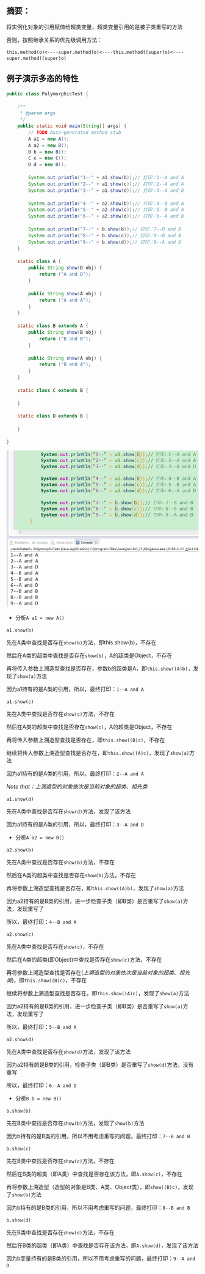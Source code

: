 ## 摘要：
将实例化对象的引用赋值给超类变量，超类变量引用的是被子类重写的方法

否则，按照继承关系的优先级调用方法：

```
this.method(o)<----super.method(o)<----this.method((super)o)<----super.method((super)o)
```


## 例子演示多态的特性

```java
public class PolymorphicTest {

	/**
	 * @param args
	 */
	public static void main(String[] args) {
		// TODO Auto-generated method stub
		A a1 = new A();
		A a2 = new B();
		B b = new B();
		C c = new C();
		D d = new D();

		System.out.println("1--" + a1.show(b));// 打印：1--A and A
		System.out.println("2--" + a1.show(c));// 打印：2--A and A
		System.out.println("3--" + a1.show(d));// 打印：3--A and D

		System.out.println("4--" + a2.show(b));// 打印：4--B and A
		System.out.println("5--" + a2.show(c));// 打印：5--B and A
		System.out.println("6--" + a2.show(d));// 打印：6--A and D

		System.out.println("7--" + b.show(b));// 打印：7--B and B
		System.out.println("8--" + b.show(c));// 打印：8--B and B
		System.out.println("9--" + b.show(d));// 打印：9--A and D
	}

	static class A {
		public String show(D obj) {
			return ("A and D");
		}

		public String show(A obj) {
			return ("A and A");
		}
	}

	static class B extends A {
		public String show(B obj) {
			return ("B and B");
		}

		public String show(A obj) {
			return ("B and A");
		}
	}

	static class C extends B {

	}

	static class D extends B {

	}

}
```

![Java多态的学习](img/20180322144749.jpg)


- 分析`A a1 = new A()`

`a1.show(b)`

先在A类中查找是否存在`show(b)`方法，即this.show(b)，不存在

然后在A类的超类中查找是否存在`show(b)`，A的超类是Object，不存在

再将传入参数上溯造型查找是否存在，参数b的超类是A，即`this.show((A)b)`，发现了`show(a)`方法

因为a1持有的是A类的引用，所以，最终打印：`1--A and A`


`a1.show(c)`

先在A类中查找是否存在`show(c)`方法，不存在

然后在A类的超类中查找是否存在`show(c)`，A的超类是Object，不存在

再将传入参数上溯造型查找是否存在，即`this.show((B)c)`，不存在

继续将传入参数上溯造型查找是否存在，即`this.show((A)c)`，发现了`show(a)`方法

因为a1持有的是A类的引用，所以，最终打印：`2--A and A`

*Note that：上溯造型的对象依次是当前对象的超类、祖先类*


`a1.show(d)`

先在A类中查找是否存在`show(d)`方法，发现了该方法

因为a1持有的是A类的引用，所以，最终打印：`3--A and D`


- 分析`A a2 = new B()`

`a2.show(b)`

先在A类中查找是否存在`show(b)`方法，不存在

然后在A类的超类中查找是否存在`show(b)`方法，不存在

再将参数上溯造型查找是否存在，即`this.show((A)b)`，发现了`show(a)`方法

因为a2持有的是B类的引用，进一步检查子类（即B类）是否重写了`show(a)`方法，发现重写了

所以，最终打印：`4--B and A`


`a2.show(c)`

先在A类中查找是否存在`show(c)`，不存在

然后在A类的超类(即Object)中查找是否存在`show(c)`方法，不存在

再将参数上溯造型查找是否存在(*上溯造型的对象依次是当前对象的超类、祖先类*)，即`this.show((B)c)`，不存在

继续将参数上溯造型查找是否存在，即`this.show((A)c)`，发现了`show(a)`方法

因为a2持有的是B类的引用，进一步检查子类（即B类）是否重写了`show(a)`方法，发现重写了

所以，最终打印：`5--B and A`


`a2.show(d)`

先在A类中查找是否存在`show(d)`方法，发现了该方法

因为a2持有的是B类的引用，检查子类（即B类）是否重写了`show(d)`方法，没有重写

所以，最终打印：`6--A and D`


- 分析`B b = new B()`

`b.show(b)`

先在B类中查找是否存在`show(b)`方法，发现了`show(b)`方法

因为b持有的是B类的引用，所以不用考虑重写的问题，最终打印：`7--B and B`


`b.show(c)`

先在B类中查找是否存在`show(c)`方法，不存在

然后在B类的超类（即A类）中查找是否存在该方法，即`A.show(c)`，不存在

再将参数上溯造型（造型的对象是B类、A类、Object类），即`show((B)c)`，发现了`show(b)`方法

因为b持有的是B类的引用，所以不用考虑重写的问题，最终打印：`8--B and B`


`b.show(d)`

先在B类中查找是否存在`show(d)`方法，不存在

然后在B类的超类（即A类）中查找是否存在该方法，即`A.show(d)`，发现了该方法

因为b变量持有的是B类的引用，所以不用考虑重写的问题，最终打印：`9--A and D`